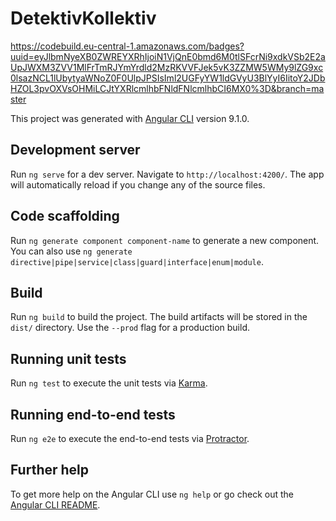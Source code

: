 # DetektivKollektiv

https://codebuild.eu-central-1.amazonaws.com/badges?uuid=eyJlbmNyeXB0ZWREYXRhIjoiN1VjQnE0bmd6M0tlSFcrNi9xdkVSb2E2aUpJWXM3ZVV1MlFrTmRJYmYrdld2MzRKVVFJek5vK3ZZMW5WMy9lZG9xc0lsazNCL1lUbytyaWNoZ0F0UlpJPSIsIml2UGFyYW1ldGVyU3BlYyI6IitoY2JDbHZOL3pvOXVsOHMiLCJtYXRlcmlhbFNldFNlcmlhbCI6MX0%3D&branch=master

This project was generated with [Angular CLI](https://github.com/angular/angular-cli) version 9.1.0.

## Development server

Run `ng serve` for a dev server. Navigate to `http://localhost:4200/`. The app will automatically reload if you change any of the source files.

## Code scaffolding

Run `ng generate component component-name` to generate a new component. You can also use `ng generate directive|pipe|service|class|guard|interface|enum|module`.

## Build

Run `ng build` to build the project. The build artifacts will be stored in the `dist/` directory. Use the `--prod` flag for a production build.

## Running unit tests

Run `ng test` to execute the unit tests via [Karma](https://karma-runner.github.io).

## Running end-to-end tests

Run `ng e2e` to execute the end-to-end tests via [Protractor](http://www.protractortest.org/).

## Further help

To get more help on the Angular CLI use `ng help` or go check out the [Angular CLI README](https://github.com/angular/angular-cli/blob/master/README.md).
